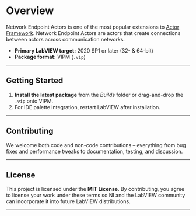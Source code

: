 # Overview

Network Endpoint Actors is one of the most popular extensions to [Actor Framework](https://github.com/ni/actor-framework). Network Endpoint Actors are actors that create connections between actors across communication networks.

- **Primary LabVIEW target:** 2020 SP1 or later (32- & 64-bit)
- **Package format:** VIPM (`.vip`)

---

## Getting Started

1. **Install the latest package** from the *Builds* folder or drag-and-drop the `.vip` onto VIPM.
2. For IDE palette integration, restart LabVIEW after installation.

---

## Contributing

We welcome both code and non-code contributions – everything from bug fixes and performance tweaks to documentation, testing, and discussion.

---

## License

This project is licensed under the **MIT License**. By contributing, you agree to license your work under these terms so NI and the LabVIEW community can incorporate it into future LabVIEW distributions.

---
